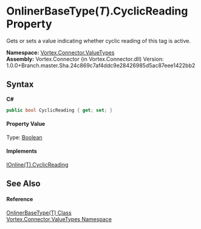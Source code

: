 # OnlinerBaseType(*T*).CyclicReading Property 
 

Gets or sets a value indicating whether cyclic reading of this tag is active.

**Namespace:**&nbsp;<a href="N_Vortex_Connector_ValueTypes.md">Vortex.Connector.ValueTypes</a><br />**Assembly:**&nbsp;Vortex.Connector (in Vortex.Connector.dll) Version: 1.0.0+Branch.master.Sha.24c869c7af4ddc9e28426985d5ac87eee1422bb2

## Syntax

**C#**<br />
``` C#
public bool CyclicReading { get; set; }
```


#### Property Value
Type: <a href="https://docs.microsoft.com/dotnet/api/system.boolean" target="_blank">Boolean</a>

#### Implements
<a href="P_Vortex_Connector_ValueTypes_Online_IOnline_1_CyclicReading.md">IOnline(T).CyclicReading</a><br />

## See Also


#### Reference
<a href="T_Vortex_Connector_ValueTypes_OnlinerBaseType_1.md">OnlinerBaseType(T) Class</a><br /><a href="N_Vortex_Connector_ValueTypes.md">Vortex.Connector.ValueTypes Namespace</a><br />
